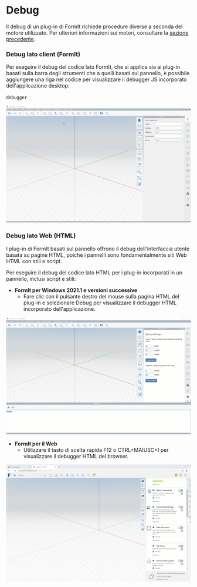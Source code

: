 # Debug

Il debug di un plug-in di FormIt richiede procedure diverse a seconda del motore utilizzato. Per ulteriori informazioni sui motori, consultare la [sezione precedente](client-side-vs-web-side-engines.md).

### **Debug lato client (FormIt)**

Per eseguire il debug del codice lato FormIt, che si applica sia ai plug-in basati sulla barra degli strumenti che a quelli basati sul pannello, è possibile aggiungere una riga nel codice per visualizzare il debugger JS incorporato dell'applicazione desktop:

`debugger`

![](../../../.gitbook/assets/debugger.gif)

### **Debug lato Web (HTML)**

I plug-in di FormIt basati sul pannello offrono il debug dell'interfaccia utente basata su pagine HTML, poiché i pannelli sono fondamentalmente siti Web HTML con stili e script.

Per eseguire il debug del codice lato HTML per i plug-in incorporati in un pannello, inclusi script e stili:

* **FormIt per Windows 2021.1 e versioni successive**
   * Fare clic con il pulsante destro del mouse sulla pagina HTML del plug-in e selezionare Debug per visualizzare il debugger HTML incorporato dell'applicazione.

![](../../../.gitbook/assets/debugpanelplugin.gif)

* **FormIt per il Web**
   * Utilizzare il tasto di scelta rapida F12 o CTRL+MAIUSC+I per visualizzare il debugger HTML del browser.

![](../../../.gitbook/assets/debugonweb.gif)

